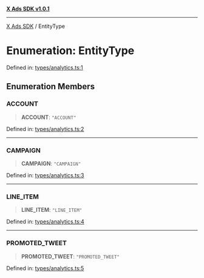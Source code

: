 [**X Ads SDK v1.0.1**](../README.md)

***

[X Ads SDK](../globals.md) / EntityType

# Enumeration: EntityType

Defined in: [types/analytics.ts:1](https://github.com/kage1020/x-ads-sdk/blob/main/src/types/analytics.ts#L1)

## Enumeration Members

### ACCOUNT

> **ACCOUNT**: `"ACCOUNT"`

Defined in: [types/analytics.ts:2](https://github.com/kage1020/x-ads-sdk/blob/main/src/types/analytics.ts#L2)

***

### CAMPAIGN

> **CAMPAIGN**: `"CAMPAIGN"`

Defined in: [types/analytics.ts:3](https://github.com/kage1020/x-ads-sdk/blob/main/src/types/analytics.ts#L3)

***

### LINE\_ITEM

> **LINE\_ITEM**: `"LINE_ITEM"`

Defined in: [types/analytics.ts:4](https://github.com/kage1020/x-ads-sdk/blob/main/src/types/analytics.ts#L4)

***

### PROMOTED\_TWEET

> **PROMOTED\_TWEET**: `"PROMOTED_TWEET"`

Defined in: [types/analytics.ts:5](https://github.com/kage1020/x-ads-sdk/blob/main/src/types/analytics.ts#L5)

